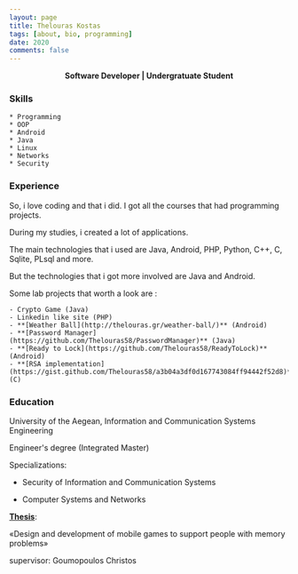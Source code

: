 ```yaml
---
layout: page
title: Thelouras Kostas
tags: [about, bio, programming]
date: 2020
comments: false
---
```

    
<center><a><b> Software Developer | Undergratuate Student </b></a> </center>

### Skills

    * Programming
    * OOP
    * Android
    * Java
    * Linux
    * Networks
    * Security

### Experience

So, i love coding and that i did. I got all the  courses that had programming projects.

During my studies, i created a lot of applications. 

The main technologies that i used are Java, Android, PHP, Python, C++, C, Sqlite, PLsql and more.

But the technologies that i got more involved are Java and Android.

Some lab projects that worth a look are :

    - Crypto Game (Java)
    - Linkedin like site (PHP)
    - **[Weather Ball](http://thelouras.gr/weather-ball/)** (Android)
    - **[Password Manager](https://github.com/Thelouras58/PasswordManager)** (Java)
    - **[Ready to Lock](https://github.com/Thelouras58/ReadyToLock)** (Android)
    - **[RSA implementation](https://gist.github.com/Thelouras58/a3b04a3df0d167743084ff94442f52d8)** (C)

### Education

University of the Aegean, Information and Communication Systems Engineering

Engineer's degree (Integrated Master)

Specializations:

- Security of Information and Communication Systems

- Computer Systems and Networks

**[Thesis](http://thelouras.gr/diploma-thesis/)**:

«Design and development of mobile games to support people with memory problems»

supervisor: Goumopoulos Christos
